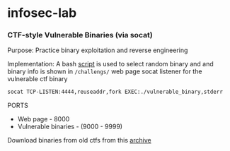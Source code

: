 # infosec-lab

### CTF-style Vulnerable Binaries (via socat)

Purpose: Practice binary exploitation and reverse engineering

Implementation: 
A bash [script](./pwn-lab/pwn.sh) is used to select random binary and and binary info is shown in `/challengs/` web page socat listener for the vulnerable ctf binary 

```bash
socat TCP-LISTEN:4444,reuseaddr,fork EXEC:./vulnerable_binary,stderr
```

PORTS
- Web page - 8000
- Vulnerable binaries - (9000 - 9999)

Download binaries from old ctfs from this [archive](https://github.com/sajjadium/ctf-archives/) 
